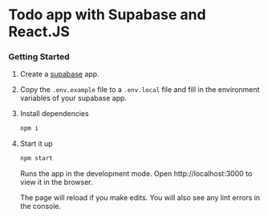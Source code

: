 # Todo app with Supabase and React.JS

### Getting Started

1. Create a [supabase](https://supabase.io) app.

2. Copy the `.env.example` file to a `.env.local` file and fill in the environment variables of your supabase app.

3. Install dependencies

   ```bash
   npm i
   ```

3. Start it up

   ```bash
   npm start
   ```
   Runs the app in the development mode.
   Open http://localhost:3000 to view it in the browser. 
   
   The page will reload if you make edits. 
   You will also see any lint errors in the console.
